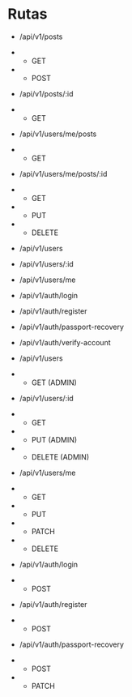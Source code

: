# Rutas 

- /api/v1/posts
- - GET
- - POST
- /api/v1/posts/:id 
- - GET
- /api/v1/users/me/posts
- - GET
- /api/v1/users/me/posts/:id 
- - GET
- - PUT
- - DELETE

- /api/v1/users
- /api/v1/users/:id
- /api/v1/users/me

- /api/v1/auth/login
- /api/v1/auth/register
- /api/v1/auth/passport-recovery
- /api/v1/auth/verify-account


- /api/v1/users
- - GET (ADMIN)

- /api/v1/users/:id
- - GET 
- - PUT (ADMIN)
- - DELETE (ADMIN)

- /api/v1/users/me
- - GET 
- - PUT
- - PATCH
- - DELETE 

- /api/v1/auth/login
- - POST

- /api/v1/auth/register
- - POST

- /api/v1/auth/passport-recovery
- - POST
- - PATCH

